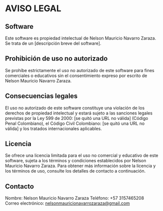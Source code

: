 # AVISO LEGAL

## Software

Este software es propiedad intelectual de Nelson Mauricio Navarro Zaraza. Se trata de un [descripción breve del software].

## Prohibición de uso no autorizado

Se prohíbe estrictamente el uso no autorizado de este software para fines comerciales o educativos sin el consentimiento expreso por escrito de Nelson Mauricio Navarro Zaraza.

## Consecuencias legales

El uso no autorizado de este software constituye una violación de los derechos de propiedad intelectual y estará sujeto a las sanciones legales previstas por la Ley 599 de 2000: [se quitó una URL no válida] (Código Penal Colombiano), el Código Civil Colombiano: [se quitó una URL no válida] y los tratados internacionales aplicables.

## Licencia

Se ofrece una licencia limitada para el uso no comercial y educativo de este software, sujeta a los términos y condiciones establecidos por Nelson Mauricio Navarro Zaraza. Para obtener más información sobre la licencia y los términos de uso, consulte los detalles de contacto a continuación.

## Contacto

Nombre: Nelson Mauricio Navarro Zaraza
Teléfono: +57 3157465208
Correo electrónico: nelsonmauricionavarrozaraza@gmail.com
